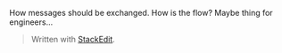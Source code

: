 
How messages should be exchanged.  How is the flow?  Maybe thing for engineers...

> Written with [StackEdit](https://stackedit.io/).
<!--stackedit_data:
eyJoaXN0b3J5IjpbLTE3MjE1NzQ3ODgsNzMwOTk4MTE2XX0=
-->